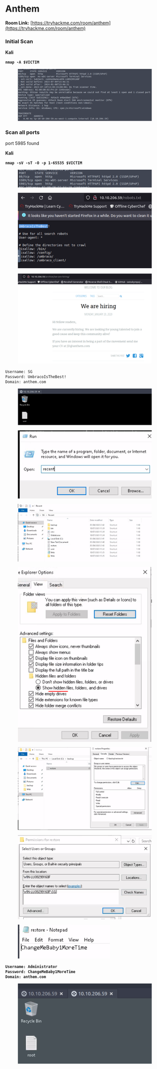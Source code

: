 # Anthem

**Room Link:** [https://tryhackme.com/room/anthem](https://tryhackme.com/room/anthem)

### Initial Scan

**Kali**

<pre><code><strong>nmap -A $VICTIM
</strong></code></pre>

<figure><img src="../../.gitbook/assets/image (17) (6) (3).png" alt=""><figcaption></figcaption></figure>





### Scan all ports

port 5985 found

**Kali**

<pre><code><strong>nmap -sV -sT -O -p 1-65535 $VICTIM
</strong></code></pre>

<figure><img src="../../.gitbook/assets/image (25) (1) (2).png" alt=""><figcaption></figcaption></figure>







<figure><img src="../../.gitbook/assets/image (18) (3) (2).png" alt=""><figcaption></figcaption></figure>





<figure><img src="../../.gitbook/assets/image (22) (4).png" alt=""><figcaption></figcaption></figure>





```
Username: SG
Password: UmbracoIsTheBest!
Domain: anthem.com
```

<figure><img src="../../.gitbook/assets/image (24) (2).png" alt=""><figcaption></figcaption></figure>



<figure><img src="../../.gitbook/assets/image (19) (6) (4).png" alt=""><figcaption></figcaption></figure>



<figure><img src="../../.gitbook/assets/image (16) (1) (1) (1) (1) (1) (1) (1) (1) (1).png" alt=""><figcaption></figcaption></figure>







<figure><img src="../../.gitbook/assets/image (21) (1) (1) (1) (1) (1) (1) (1).png" alt=""><figcaption></figcaption></figure>



<figure><img src="../../.gitbook/assets/image (11) (4).png" alt=""><figcaption></figcaption></figure>



<figure><img src="../../.gitbook/assets/image (32) (2).png" alt=""><figcaption></figcaption></figure>





<figure><img src="../../.gitbook/assets/image (1) (2).png" alt=""><figcaption></figcaption></figure>



<pre><code><strong>Username: Administrator
</strong><strong>Password: ChangeMeBaby1MoreTime
</strong><strong>Domain: anthem.com
</strong></code></pre>

<figure><img src="../../.gitbook/assets/image (2) (1) (1) (1) (2).png" alt=""><figcaption></figcaption></figure>



















